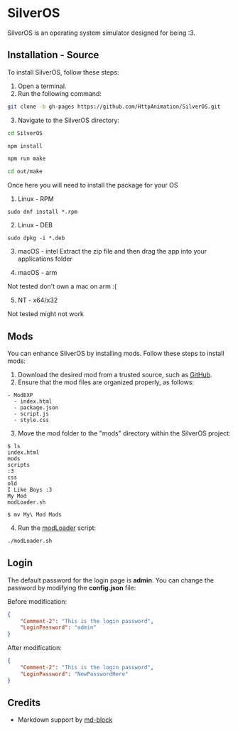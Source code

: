 # SilverOS

SilverOS is an operating system simulator designed for being :3.

## Installation - Source

To install SilverOS, follow these steps:

1. Open a terminal.
2. Run the following command:

```bash
git clone -b gh-pages https://github.com/HttpAnimation/SilverOS.git
```

3. Navigate to the SilverOS directory:

```bash
cd SilverOS
```

```bash
npm install
```

```bash
npm run make
```

```bash
cd out/make
```

Once here you will need to install the package for your OS

1) Linux - RPM

```
sudo dnf install *.rpm
```

2) Linux - DEB

```
sudo dpkg -i *.deb
```

3) macOS - intel
Extract the zip file and then drag the app into your applications folder

4) macOS - arm

Not tested don't own a mac on arm :(

5) NT - x64/x32

Not tested might not work

## Mods

You can enhance SilverOS by installing mods. Follow these steps to install mods:

1. Download the desired mod from a trusted source, such as [GitHub](https://github.com).
2. Ensure that the mod files are organized properly, as follows:

```
- ModEXP
  - index.html
  - package.json
  - script.js
  - style.css
```

3. Move the mod folder to the "mods" directory within the SilverOS project:

```
$ ls
index.html
mods
scripts
:3
css
old
I Like Boys :3
My Mod
modLoader.sh
```

```
$ mv My\ Mod Mods
```

4. Run the [modLoader](https://github.com/HttpAnimation/SilverOS/blob/gh-pages/modLoader.sh) script:

```bash
./modLoader.sh
```

## Login

The default password for the login page is **admin**. You can change the password by modifying the **config.json** file:

Before modification:
```json
{
    "Comment-2": "This is the login password",
    "LoginPassword": "admin"
}
```

After modification:
```json
{
    "Comment-2": "This is the login password",
    "LoginPassword": "NewPasswordHere"
}
```

## Credits

- Markdown support by [md-block](https://md-block.verou.me/)